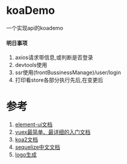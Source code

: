# koaDemo
一个实现api的koademo

#### 明日事项
1. axios请求带信息,或判断是否登录
2. devtools使用
3. ssr使用(frontBussinessManage)/user/login
4. 打印看store各部分执行先后,在变更后

# 参考
1. [element-ui文档](https://element.faas.ele.me/#/zh-CN/component/installation 'element-ui文档')
1. [vuex最简单、最详细的入门文档](https://segmentfault.com/a/1190000009404727 'vuex最简单、最详细的入门文档')
1. [koa2文档](https://koa.bootcss.com/ 'koa2文档')
1. [sequelize中文文档](https://demopark.github.io/sequelize-docs-Zh-CN/ 'sequelize中文文档')
1. [logo生成](http://www.uugai.com/ 'logo生成')